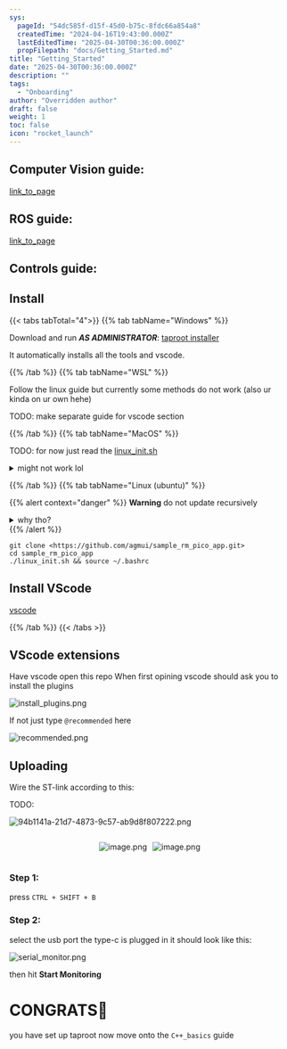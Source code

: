 ```yaml
---
sys:
  pageId: "54dc585f-d15f-45d0-b75c-8fdc66a854a8"
  createdTime: "2024-04-16T19:43:00.000Z"
  lastEditedTime: "2025-04-30T00:36:00.000Z"
  propFilepath: "docs/Getting_Started.md"
title: "Getting_Started"
date: "2025-04-30T00:36:00.000Z"
description: ""
tags:
  - "Onboarding"
author: "Overridden author"
draft: false
weight: 1
toc: false
icon: "rocket_launch"
---
```


## Computer Vision guide:

[link_to_page](86d45bc0-388b-4d26-8848-44f255f73d0e)

## ROS guide:

[link_to_page](3c76c1de-ec8f-46d6-8b0a-294005edc2d5)

## Controls guide:

## Install

{{< tabs tabTotal="4">}}
{{% tab tabName="Windows" %}}

Download and run _**AS ADMINISTRATOR**_: [taproot installer](https://github.com/Thornbots/TeachingFreshies/releases/tag/1.0)

It automatically installs all the tools and vscode.

{{% /tab %}}
{{% tab tabName="WSL" %}}

Follow the linux guide but currently some methods do not work (also ur kinda on ur own hehe)

TODO: make separate guide for vscode section

{{% /tab %}}
{{% tab tabName="MacOS" %}}

TODO: for now just read the [linux_init.sh](https://github.com/agmui/sample_rm_pico_app/blob/main/linux_init.sh)

<details>
<summary>might not work lol</summary>

`brew install libusb pkg-config`

Next install: [vscode](https://code.visualstudio.com/Download)

</details>

{{% /tab %}}
{{% tab tabName="Linux (ubuntu)" %}}

{{% alert context="danger" %}}
**Warning** do not update recursively
<details>
<summary>why tho?</summary>
There are some submodules that may go on for a while (like tinyusb) and I highly
recommend you don't need to get them.
If you want to see what submodules I update just look in `linux_init.sh`
</details>
{{% /alert %}}

```shell
git clone <https://github.com/agmui/sample_rm_pico_app.git>
cd sample_rm_pico_app
./linux_init.sh && source ~/.bashrc
```

## Install VScode

[vscode](https://code.visualstudio.com/Download)

{{% /tab %}}
{{< /tabs >}}

## VScode extensions

Have vscode open this repo
When first opining vscode should ask you to install the plugins

![install_plugins.png](https://prod-files-secure.s3.us-west-2.amazonaws.com/d518164a-d88e-44d1-a4ee-3adb3bd8bce0/89bd30f0-1825-4e77-867b-0a41ce370880/install_plugins.png?X-Amz-Algorithm=AWS4-HMAC-SHA256&X-Amz-Content-Sha256=UNSIGNED-PAYLOAD&X-Amz-Credential=ASIAZI2LB466ZN2CGL7G%2F20250802%2Fus-west-2%2Fs3%2Faws4_request&X-Amz-Date=20250802T160937Z&X-Amz-Expires=3600&X-Amz-Security-Token=IQoJb3JpZ2luX2VjEN3%2F%2F%2F%2F%2F%2F%2F%2F%2F%2FwEaCXVzLXdlc3QtMiJGMEQCIB3%2BOc1N2U4OzRic3qaCrN%2Fds7iZEY6zRitmppORbSK1AiBL8s2JyhKnb3DeipKjNMBzWZijBfnNIcyPdijnTdoPXSr%2FAwgWEAAaDDYzNzQyMzE4MzgwNSIM4iSrSChR9oD5cyllKtwDUbUCt8Mt4m%2FC8obTliAmkOwPN2fun1jMI1LxqOB45JbY73s2S7lVkOi%2BMRENqh1HDiu1BilO2TpzQHbqdJqT7Bh10ZGUYrEC1QvcufOLFKV%2BdDvIC%2BZ3L5TKNYYEsgyV5QMcO6VkJnOv%2Fqv6nd%2BqNwxffzqX1u2iz7bbIXHttOlQHkIBpUcW2bqZsGcekDK1TpKACt9dvzkTyzRVTd7p5DjV7orI32xcWeTeFMYVhVrzXf6Bw7VHd5go4LBDiEJwppCaMEwYfyvAxtSTI3VzRTXNUTmPEjAxSUTWdTHKjc6owe1lOQgcKrGW9R2EOQGE3IvJiI9RXUNFW8k597vOYuKdFpnyO4tF5iqvW%2F9UAYsZ91EtGO%2FHvBp1xW%2FgPuZjA%2BF%2BsGLUaLUvQkj9PH%2BvRKMGaR0P1gBOYuCZ6kjxQvNMpg30KYaE5xoVZ8%2FsgR%2Bo28L9Yw%2BydGcvOv2ttHJxJe6FiT7UEX%2B9KOhNQJMVUXajdg5i1WAiwt9OMDoOLbQtd0OHPuggRVDAQGE7Jf%2BUUGLahnACZ04mYFxM%2BeTXEXu%2BEWZOelt19jj%2B8GT%2BCQcvK3aFZ3XQ0ZZSfWTNAQY7D3SJH%2F2KIFS%2FxSuHx902D%2BxDaCojD8qbIpblC3ww2Yu4xAY6pgHLGrJuhDZ2igwFGYShhpfsW5n%2BMtDf9PDbUbwuEn2PqYrSslwaq%2FdiuomCbGxqkCP1zx%2FpBDgBdPmPYHAP1AAjGdUZDbbWX9r35DVTX%2FI6D0yq7%2FSgF5HSJw2oAot4KzWi0f05qpbipSMNcHIKFnY1digwJZBhe%2BL83hfGUKJgAsKViuYSzKaOOOLfTeKkrM2xWnVFt7Rkwvr97%2BgG3W%2Bcc1EtLg%2FW&X-Amz-Signature=fe2d35f579e5b8a10a36de1674fc1582efa6c3830e23c7cb99fdd5baf36c0500&X-Amz-SignedHeaders=host&x-amz-checksum-mode=ENABLED&x-id=GetObject)

If not just type `@recommended` here  

![recommended.png](https://prod-files-secure.s3.us-west-2.amazonaws.com/d518164a-d88e-44d1-a4ee-3adb3bd8bce0/61e661e9-5d85-4dfc-be0d-8d2097a5e793/recommended.png?X-Amz-Algorithm=AWS4-HMAC-SHA256&X-Amz-Content-Sha256=UNSIGNED-PAYLOAD&X-Amz-Credential=ASIAZI2LB466ZN2CGL7G%2F20250802%2Fus-west-2%2Fs3%2Faws4_request&X-Amz-Date=20250802T160937Z&X-Amz-Expires=3600&X-Amz-Security-Token=IQoJb3JpZ2luX2VjEN3%2F%2F%2F%2F%2F%2F%2F%2F%2F%2FwEaCXVzLXdlc3QtMiJGMEQCIB3%2BOc1N2U4OzRic3qaCrN%2Fds7iZEY6zRitmppORbSK1AiBL8s2JyhKnb3DeipKjNMBzWZijBfnNIcyPdijnTdoPXSr%2FAwgWEAAaDDYzNzQyMzE4MzgwNSIM4iSrSChR9oD5cyllKtwDUbUCt8Mt4m%2FC8obTliAmkOwPN2fun1jMI1LxqOB45JbY73s2S7lVkOi%2BMRENqh1HDiu1BilO2TpzQHbqdJqT7Bh10ZGUYrEC1QvcufOLFKV%2BdDvIC%2BZ3L5TKNYYEsgyV5QMcO6VkJnOv%2Fqv6nd%2BqNwxffzqX1u2iz7bbIXHttOlQHkIBpUcW2bqZsGcekDK1TpKACt9dvzkTyzRVTd7p5DjV7orI32xcWeTeFMYVhVrzXf6Bw7VHd5go4LBDiEJwppCaMEwYfyvAxtSTI3VzRTXNUTmPEjAxSUTWdTHKjc6owe1lOQgcKrGW9R2EOQGE3IvJiI9RXUNFW8k597vOYuKdFpnyO4tF5iqvW%2F9UAYsZ91EtGO%2FHvBp1xW%2FgPuZjA%2BF%2BsGLUaLUvQkj9PH%2BvRKMGaR0P1gBOYuCZ6kjxQvNMpg30KYaE5xoVZ8%2FsgR%2Bo28L9Yw%2BydGcvOv2ttHJxJe6FiT7UEX%2B9KOhNQJMVUXajdg5i1WAiwt9OMDoOLbQtd0OHPuggRVDAQGE7Jf%2BUUGLahnACZ04mYFxM%2BeTXEXu%2BEWZOelt19jj%2B8GT%2BCQcvK3aFZ3XQ0ZZSfWTNAQY7D3SJH%2F2KIFS%2FxSuHx902D%2BxDaCojD8qbIpblC3ww2Yu4xAY6pgHLGrJuhDZ2igwFGYShhpfsW5n%2BMtDf9PDbUbwuEn2PqYrSslwaq%2FdiuomCbGxqkCP1zx%2FpBDgBdPmPYHAP1AAjGdUZDbbWX9r35DVTX%2FI6D0yq7%2FSgF5HSJw2oAot4KzWi0f05qpbipSMNcHIKFnY1digwJZBhe%2BL83hfGUKJgAsKViuYSzKaOOOLfTeKkrM2xWnVFt7Rkwvr97%2BgG3W%2Bcc1EtLg%2FW&X-Amz-Signature=a942ba4b1f0e44e9da88a2226f7e9759f8def0141552017c37160452b0ed4708&X-Amz-SignedHeaders=host&x-amz-checksum-mode=ENABLED&x-id=GetObject)

## Uploading

Wire the ST-link according to this:

TODO:

![94b1141a-21d7-4873-9c57-ab9d8f807222.png](https://prod-files-secure.s3.us-west-2.amazonaws.com/d518164a-d88e-44d1-a4ee-3adb3bd8bce0/e5fad17d-ab82-4300-9f4c-505ab4b1202c/94b1141a-21d7-4873-9c57-ab9d8f807222.png?X-Amz-Algorithm=AWS4-HMAC-SHA256&X-Amz-Content-Sha256=UNSIGNED-PAYLOAD&X-Amz-Credential=ASIAZI2LB466ZN2CGL7G%2F20250802%2Fus-west-2%2Fs3%2Faws4_request&X-Amz-Date=20250802T160937Z&X-Amz-Expires=3600&X-Amz-Security-Token=IQoJb3JpZ2luX2VjEN3%2F%2F%2F%2F%2F%2F%2F%2F%2F%2FwEaCXVzLXdlc3QtMiJGMEQCIB3%2BOc1N2U4OzRic3qaCrN%2Fds7iZEY6zRitmppORbSK1AiBL8s2JyhKnb3DeipKjNMBzWZijBfnNIcyPdijnTdoPXSr%2FAwgWEAAaDDYzNzQyMzE4MzgwNSIM4iSrSChR9oD5cyllKtwDUbUCt8Mt4m%2FC8obTliAmkOwPN2fun1jMI1LxqOB45JbY73s2S7lVkOi%2BMRENqh1HDiu1BilO2TpzQHbqdJqT7Bh10ZGUYrEC1QvcufOLFKV%2BdDvIC%2BZ3L5TKNYYEsgyV5QMcO6VkJnOv%2Fqv6nd%2BqNwxffzqX1u2iz7bbIXHttOlQHkIBpUcW2bqZsGcekDK1TpKACt9dvzkTyzRVTd7p5DjV7orI32xcWeTeFMYVhVrzXf6Bw7VHd5go4LBDiEJwppCaMEwYfyvAxtSTI3VzRTXNUTmPEjAxSUTWdTHKjc6owe1lOQgcKrGW9R2EOQGE3IvJiI9RXUNFW8k597vOYuKdFpnyO4tF5iqvW%2F9UAYsZ91EtGO%2FHvBp1xW%2FgPuZjA%2BF%2BsGLUaLUvQkj9PH%2BvRKMGaR0P1gBOYuCZ6kjxQvNMpg30KYaE5xoVZ8%2FsgR%2Bo28L9Yw%2BydGcvOv2ttHJxJe6FiT7UEX%2B9KOhNQJMVUXajdg5i1WAiwt9OMDoOLbQtd0OHPuggRVDAQGE7Jf%2BUUGLahnACZ04mYFxM%2BeTXEXu%2BEWZOelt19jj%2B8GT%2BCQcvK3aFZ3XQ0ZZSfWTNAQY7D3SJH%2F2KIFS%2FxSuHx902D%2BxDaCojD8qbIpblC3ww2Yu4xAY6pgHLGrJuhDZ2igwFGYShhpfsW5n%2BMtDf9PDbUbwuEn2PqYrSslwaq%2FdiuomCbGxqkCP1zx%2FpBDgBdPmPYHAP1AAjGdUZDbbWX9r35DVTX%2FI6D0yq7%2FSgF5HSJw2oAot4KzWi0f05qpbipSMNcHIKFnY1digwJZBhe%2BL83hfGUKJgAsKViuYSzKaOOOLfTeKkrM2xWnVFt7Rkwvr97%2BgG3W%2Bcc1EtLg%2FW&X-Amz-Signature=e2a5813339f8e27de93838c0b049a3dca270d91cccadf24fc031d8b704fa1c3f&X-Amz-SignedHeaders=host&x-amz-checksum-mode=ENABLED&x-id=GetObject)

<div style="display: flex;flex-direction: row; column-gap:10px; max-width: 630px;justify-content: center;">
<div>

![image.png](https://prod-files-secure.s3.us-west-2.amazonaws.com/d518164a-d88e-44d1-a4ee-3adb3bd8bce0/210ecb78-1116-4d7b-b9b7-2292f66fa2c2/image.png?X-Amz-Algorithm=AWS4-HMAC-SHA256&X-Amz-Content-Sha256=UNSIGNED-PAYLOAD&X-Amz-Credential=ASIAZI2LB466RS65O3LX%2F20250802%2Fus-west-2%2Fs3%2Faws4_request&X-Amz-Date=20250802T160939Z&X-Amz-Expires=3600&X-Amz-Security-Token=IQoJb3JpZ2luX2VjEN3%2F%2F%2F%2F%2F%2F%2F%2F%2F%2FwEaCXVzLXdlc3QtMiJIMEYCIQCj03iyYgM4GxB%2Fh1AQy3PTFY43xaBSsdq4RTbE6k9l8wIhAMuEegD%2FzsACHMIcBl5REM25HSvkeDrOy%2FNVuumx7eYJKv8DCBYQABoMNjM3NDIzMTgzODA1Igyxe86vrp6U0n8JziEq3AO3V9c2zWt%2FnCMpsWhA9VitgTHLeJN6NVhni%2FbGsN%2BqFGyY51Er%2BdCUIHcvhP4%2B8l8jibI6eN7S3Ngc9ZyMqXBUrVtCHinQoNu6aNtsw3NptFukA91QgiZuOUBnVzQUOs3OCORLh0%2F%2FNRYySmdvpWwhZYvq%2BX1kZDKPMsGhVAJd03DI%2FykIY4oRj7%2BSfZ9Y%2BpnOokQq09isF7p7rGhTbQ0qevOGBMtzR4BknQFKrC5zZsYEB5puodd%2FZ%2FEtj%2ByB8wg8YiOOG3DlaRaWnlQ0%2BkkVrXX5HHykeQfxE2jG20LnfFdfuhpe4Xu1un3yFoI1kO9RIjkSBnuLUP2fXettZbjsDIQAanwksqLeCcNYQI1d5JefdYfanEGQghGlP47TsDd3UhGeh8MbbXGYN%2BcgteS%2F3nmQ1FvbKhebUu%2FVkZ5bokyccFCGrJdTcF1P82PQpI5KOUQ1sG0HukPyWrvIlgdj%2F2hz%2BlJOig4V5ZhqwBVXWgWicf4XmL6kZUjNRomZFnH9z2yCDMJo1scgWUGfi3%2F0s%2F6nLWm%2FPwohRT8y4xQCvnXGRs85eQdmhFGP%2BrXYILnYw2DxGTsEB9l7OmNTXwSnbN1QBFk4aEryzTfLbgm1m5gOrE7a%2BcjGVJooSjCOlLjEBjqkAX77cD7f4paEedaXXvfuTT0n0yn74FBxZhjm%2F8JOi8v6KHWCEWeaTfO0Kps7361RNNOTohAe0TioE3fQg1HlWmcH1bxhfBab52yy0Q07KN2kVoHQOyPCbSPxZmhnZdLLKhURo1w6cr1xJfoJRvLvnW%2BdkLZCKVOWDMlPizbZBJVagJo9CJyBoWoZVHYKv1qf%2FqiqJQRmHc7imnoSt%2Bc4UP%2BZHS%2FC&X-Amz-Signature=9e2ba9a9b3d33f04537f77bf5e131e11f6746f209ea39ec273bd0031e5b2685c&X-Amz-SignedHeaders=host&x-amz-checksum-mode=ENABLED&x-id=GetObject)

</div>
<div>

![image.png](https://prod-files-secure.s3.us-west-2.amazonaws.com/d518164a-d88e-44d1-a4ee-3adb3bd8bce0/33a0fd0f-8ca6-4a86-8e09-26e95ded1fff/image.png?X-Amz-Algorithm=AWS4-HMAC-SHA256&X-Amz-Content-Sha256=UNSIGNED-PAYLOAD&X-Amz-Credential=ASIAZI2LB4665PIA2GP7%2F20250802%2Fus-west-2%2Fs3%2Faws4_request&X-Amz-Date=20250802T160939Z&X-Amz-Expires=3600&X-Amz-Security-Token=IQoJb3JpZ2luX2VjENv%2F%2F%2F%2F%2F%2F%2F%2F%2F%2FwEaCXVzLXdlc3QtMiJHMEUCIE18Un3zifl%2F%2FOYsJiBSQI1QD6qXqXGzpeamEDTj1qRtAiEA8KeaPFBQjmOFpbLBHEv%2Bcu6bmW5rJTJkXR%2BFrh3zS34q%2FwMIExAAGgw2Mzc0MjMxODM4MDUiDCq5036tPpNu40EuAircAyhHOAcwfRGp7XrZd4%2B9A1Xj5ak1q8ZfDFSjMphRUaGNvyXW3sctbeUfhMwfHRg55LrNin34%2B3hOmT%2FUFEtYc%2FSOjaw7HqNYhhd0Un0vHf%2BbqxkAl9NSzeHgtghVMHQLggKWShSRLv78cEDUFrNnsdGoz9%2Fs62IpcS3Ubm3Z6AEUcD9mhQMzh83zX9AnwtJw%2BfMYrP3j0j8GwQs2tYweiz8B6QMEm5m9rt7q2AgFJwPn4O3MzxBL1E%2FIjrYz%2FIRL4gaayEDrdb707hcQQCfj94DvVJV9uv1ZfqoBfVene4ZkDaGHw09gTiGbtwAiQ6tpWU3V0xVrz%2FSdWFzla1Izv5JyZffrzqLWdPRqary1OnwjeGr6wNUy%2FtXsbcBbIRDuFF2UL9n%2FjBPoMVg4OR8dSrbz903QTJUYE9%2FEmgMpHxO%2FckIh%2B1mZdhvkJ5kuKMPpbKEB9OcBCyujWyEaBsf3Z7mLEkQcmljzE%2BYbhAtduUzhyI3tglo3F%2B7aRfMiTYqZ9VBXdGfLc3rWFv15ZjKPTYQMV9Kqo1d%2BvYLbxVtK4kfQj0XVfMMGoLZR1ErJPc7kkBuTQS3ve6NMPjEt4XPHJNO6SKbaPQh3o60WRre4K5DNv%2BzssXyvjlluVVE3MJHMt8QGOqUBnWV%2BAPVCVkinRuGLVkzOYppfNPS5HL%2BIHY3ice6wyjpplty9JOeuaeWB5hvTBrsjWCsTYnXr7ROVRRGlaxwgkrZRX0qeW36kEjDIXgMi9TmoWSczY4v%2FlVabCc3xHGFfe%2BF9DdWXvMTh1B1MYSEYAxMigstxDL51z9vJfF1DkRX%2F1dkEkP7pbW0%2BDPQdIDdHIp0xTUSFDZtNydSniPqFom%2FnbrDv&X-Amz-Signature=b5358587d2cb6afb927fdeb7df71db19947088972586a4a820eabdb935be547e&X-Amz-SignedHeaders=host&x-amz-checksum-mode=ENABLED&x-id=GetObject)

</div>
</div>

### Step 1:

press `CTRL + SHIFT + B`

### Step 2:

select the usb port the type-c is plugged in it should look like this:

![serial_monitor.png](https://prod-files-secure.s3.us-west-2.amazonaws.com/d518164a-d88e-44d1-a4ee-3adb3bd8bce0/f03f4774-05d4-4393-b6a0-d5efb6d315ab/serial_monitor.png?X-Amz-Algorithm=AWS4-HMAC-SHA256&X-Amz-Content-Sha256=UNSIGNED-PAYLOAD&X-Amz-Credential=ASIAZI2LB466ZN2CGL7G%2F20250802%2Fus-west-2%2Fs3%2Faws4_request&X-Amz-Date=20250802T160937Z&X-Amz-Expires=3600&X-Amz-Security-Token=IQoJb3JpZ2luX2VjEN3%2F%2F%2F%2F%2F%2F%2F%2F%2F%2FwEaCXVzLXdlc3QtMiJGMEQCIB3%2BOc1N2U4OzRic3qaCrN%2Fds7iZEY6zRitmppORbSK1AiBL8s2JyhKnb3DeipKjNMBzWZijBfnNIcyPdijnTdoPXSr%2FAwgWEAAaDDYzNzQyMzE4MzgwNSIM4iSrSChR9oD5cyllKtwDUbUCt8Mt4m%2FC8obTliAmkOwPN2fun1jMI1LxqOB45JbY73s2S7lVkOi%2BMRENqh1HDiu1BilO2TpzQHbqdJqT7Bh10ZGUYrEC1QvcufOLFKV%2BdDvIC%2BZ3L5TKNYYEsgyV5QMcO6VkJnOv%2Fqv6nd%2BqNwxffzqX1u2iz7bbIXHttOlQHkIBpUcW2bqZsGcekDK1TpKACt9dvzkTyzRVTd7p5DjV7orI32xcWeTeFMYVhVrzXf6Bw7VHd5go4LBDiEJwppCaMEwYfyvAxtSTI3VzRTXNUTmPEjAxSUTWdTHKjc6owe1lOQgcKrGW9R2EOQGE3IvJiI9RXUNFW8k597vOYuKdFpnyO4tF5iqvW%2F9UAYsZ91EtGO%2FHvBp1xW%2FgPuZjA%2BF%2BsGLUaLUvQkj9PH%2BvRKMGaR0P1gBOYuCZ6kjxQvNMpg30KYaE5xoVZ8%2FsgR%2Bo28L9Yw%2BydGcvOv2ttHJxJe6FiT7UEX%2B9KOhNQJMVUXajdg5i1WAiwt9OMDoOLbQtd0OHPuggRVDAQGE7Jf%2BUUGLahnACZ04mYFxM%2BeTXEXu%2BEWZOelt19jj%2B8GT%2BCQcvK3aFZ3XQ0ZZSfWTNAQY7D3SJH%2F2KIFS%2FxSuHx902D%2BxDaCojD8qbIpblC3ww2Yu4xAY6pgHLGrJuhDZ2igwFGYShhpfsW5n%2BMtDf9PDbUbwuEn2PqYrSslwaq%2FdiuomCbGxqkCP1zx%2FpBDgBdPmPYHAP1AAjGdUZDbbWX9r35DVTX%2FI6D0yq7%2FSgF5HSJw2oAot4KzWi0f05qpbipSMNcHIKFnY1digwJZBhe%2BL83hfGUKJgAsKViuYSzKaOOOLfTeKkrM2xWnVFt7Rkwvr97%2BgG3W%2Bcc1EtLg%2FW&X-Amz-Signature=b674033929d029d58f91547c62d7a75bc9b087f62ff8e88f832c003d3cd26ec6&X-Amz-SignedHeaders=host&x-amz-checksum-mode=ENABLED&x-id=GetObject)

then hit **Start Monitoring**

# CONGRATS🎉

you have set up taproot now move onto the `C++_basics` guide
